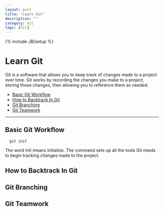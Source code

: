 ```yaml
---
layout: post
title: "Learn Git"
description: ""
category: Git
tags: [Git]
---
```

{% include JB/setup %}

# Learn Git

Git is a software that allows you to keep track of changes made to a project over time. Git works by recording the changes you make to a project, storing those changes, then allowing you to reference them as needed.

* [Basic Git Workflow](#BGW)
* [How to Backtrack In Git](#HTBIG)
* [Git Branching](#GB)
* [Git Teamwork](#GT)

***

<h2 id="BGW">Basic Git Workflow</h2>

      git init

The word init means initialize. The command sets up all the tools Git needs to begin tracking changes made to the project.

<h2 id="HTBIG">How to Backtrack In Git</h2>

<h2 id="GB">Git Branching</h2>

<h2 id="GT">Git Teamwork</h2>
